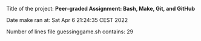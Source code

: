 Title of the project: __Peer-graded Assignment: Bash, Make, Git, and GitHub__

Date make ran at:
Sat Apr  6 21:24:35 CEST 2022

Number of lines file guessinggame.sh contains:
      29
